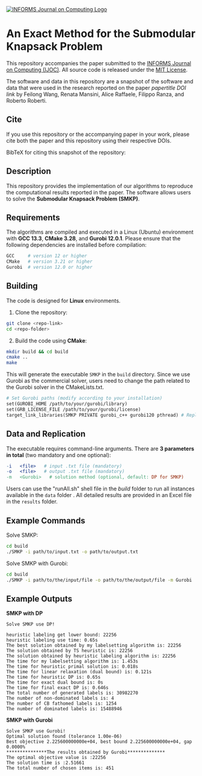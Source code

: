 [![INFORMS Journal on Computing Logo](https://INFORMSJoC.github.io/logos/INFORMS_Journal_on_Computing_Header.jpg)](https://pubsonline.informs.org/journal/ijoc)

# An Exact Method for the Submodular Knapsack Problem

This repository accompanies the paper submitted to the [INFORMS Journal on Computing (IJOC)](https://pubsonline.informs.org/journal/ijoc). All source code is released under the [MIT License](LICENSE).

The software and data in this repository are a snapshot of the software and data that were used in the research reported on the paper *papertitle DOI link* by Feilong Wang, Renata Mansini, Alice Raffaele, Filippo Ranza, and Roberto Roberti.

## Cite

If you use this repository or the accompanying paper in your work, please cite both the paper and this repository using their respective DOIs.

<!-- TODO: Add DOI of the paper -->
<!-- TODO: Add DOI of this repository -->

BibTeX for citing this snapshot of the repository:

<!-- TODO: Insert BibTeX here -->

## Description

This repository provides the implementation of our algorithms to reproduce the computational results reported in the paper. The software allows users to solve the **Submodular Knapsack Problem (SMKP)**.

## Requirements

The algorithms are compiled and executed in a Linux (Ubuntu) environment with **GCC 13.3**, **CMake 3.28**, and **Gurobi 12.0.1**. Please ensure that the following dependencies are installed before compilation:

```bash
GCC     # version 12 or higher
CMake   # version 3.21 or higher
Gurobi  # version 12.0 or higher
```

## Building

The code is designed for **Linux** environments. 

1. Clone the repository:

```bash
git clone <repo-link>
cd <repo-folder>
```

2. Build the code using **CMake**:

```bash
mkdir build && cd build
cmake ..
make
```

This will generate the executable `SMKP` in the `build` directory. Since we use Gurobi as the commercial solver, users need to change the path related to the Gurobi solver in the CMakeLists.txt.

```makefile
# Set Gurobi paths (modify according to your installation)
set(GUROBI_HOME /path/to/your/gurobi/library)
set(GRB_LICENSE_FILE /path/to/your/gurobi/license)
target_link_libraries(SMKP PRIVATE gurobi_c++ gurobi120 pthread) # Replace gurobi120 with your installed version (e.g., gurobi110 version)
```

## Data and Replication

 The executable requires command-line arguments. There are **3 parameters in total** (two mandatory and one optional):

```makefile
-i   <file>   # input .txt file (mandatory)
-o   <file>   # output .txt file (mandatory)
-m   <Gurobi>   # solution method (optional, default: DP for SMKP)
```

Users can use the "runAll.sh" shell file in the *build* folder to run all instances available in the `data` folder .
All detailed results are provided in an Excel file in the `results` folder.

## Example Commands

Solve SMKP:

```bash
cd build
./SMKP -i path/to/input.txt -o path/to/output.txt
```

Solve SMKP with Gurobi:

```bash
cd build
./SMKP -i path/to/the/input/file -o path/to/the/output/file -m Gurobi
```

## Example Outputs

**SMKP with DP**

```
Solve SMKP use DP!

heuristic labeling get lower bound: 22256
heuristic labeling use time: 0.65s
The best solution obtained by my labelsetting algorithm is: 22256
The solution obtained by TS heuristic is: 22256
The solution obtained by heuristic labeling algorithm is: 22256
The time for my labelsetting algorithm is: 1.453s
The time for heuristic primal solution is: 0.018s
The time for linear relaxation (dual bound) is: 0.121s
The time for heuristic DP is: 0.65s
The time for exact dual bound is: 0s
The time for final exact DP is: 0.646s
The total number of generated labels is: 30982270
The number of non-dominated labels is: 4
The number of CB fathomed labels is: 1254
The number of dominated labels is: 15488946
```
**SMKP with Gurobi**

```
Solve SMKP use Gurobi!
Optimal solution found (tolerance 1.00e-06)
Best objective 2.225600000000e+04, best bound 2.225600000000e+04, gap 0.0000%
***************The results obtained by Gurobi**************
The optimal objective value is :22256
The solution time is :2.51661
The total number of chosen items is: 451
``` 
